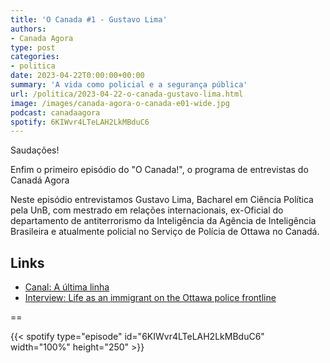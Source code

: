 ```yaml
---
title: 'O Canada #1 - Gustavo Lima'
authors:
- Canada Agora
type: post
categories:
- politica
date: 2023-04-22T0:00:00+00:00
summary: 'A vida como policial e a segurança pública'
url: /politica/2023-04-22-o-canada-gustavo-lima.html
image: /images/canada-agora-o-canada-e01-wide.jpg
podcast: canadaagora
spotify: 6KIWvr4LTeLAH2LkMBduC6
---
```


Saudações!

Enfim o primeiro episódio do "O Canada!", o programa de entrevistas do Canadá Agora

Neste episódio entrevistamos Gustavo Lima, Bacharel em Ciência Política pela UnB, com mestrado em relações internacionais, ex-Oficial do departamento de antiterrorismo da Inteligência da Agência de Inteligência Brasileira e atualmente policial no Serviço de Polícia de Ottawa no Canadá.

## Links
- [Canal: A última linha](https://www.youtube.com/@aultimalinha625)
- [Interview: Life as an immigrant on the Ottawa police frontline](https://capitalcurrent.ca/life-as-an-immigrant-on-the-ottawa-police-frontline/)

==

{{< spotify type="episode" id="6KIWvr4LTeLAH2LkMBduC6" width="100%" height="250" >}}

